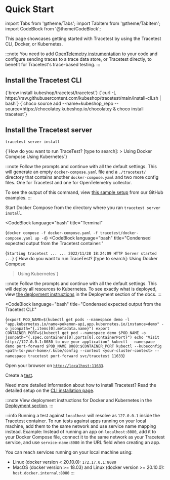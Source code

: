 # Quick Start

<!-- Docusaurus imports start -->

import Tabs from '@theme/Tabs';
import TabItem from '@theme/TabItem';
import CodeBlock from '@theme/CodeBlock';

<!-- Docusaurus imports end -->

This page showcases getting started with Tracetest by using the Tracetest CLI, Docker, or Kubernetes.

:::note
You need to add [OpenTelemetry instrumentation](https://opentelemetry.io/docs/instrumentation/) to your code and configure sending traces to a trace data store, or Tracetest directly, to benefit for Tracetest's trace-based testing.
:::

## Install the Tracetest CLI

<Tabs groupId="operating-systems">
  <TabItem value="mac" label="MAC" default>
    <CodeBlock
        language="bash"
        title="Terminal"
    >
    {`brew install kubeshop/tracetest/tracetest`}
    </CodeBlock>
  </TabItem>
  <TabItem value="linux" label="LINUX">
    <CodeBlock
        language="bash"
        title="Terminal"
    >
    {`curl -L https://raw.githubusercontent.com/kubeshop/tracetest/main/install-cli.sh | bash`}
    </CodeBlock>
  </TabItem>
  <TabItem value="win" label="WINDOWS">  
    <CodeBlock
        language="bash"
        title="Terminal"
    >
    {`choco source add --name=kubeshop_repo --source=https://chocolatey.kubeshop.io/chocolatey & choco install tracetest`}
    </CodeBlock>
  </TabItem>
</Tabs>

## Install the Tracetest server

```bash title="Terminal"
tracetest server install
```

<Tabs groupId="container-orchestrators">
  <TabItem value="docker-compose" label="Docker Compose" default>
    <CodeBlock
        language="text"
        title="Terminal"
    >
    {`How do you want to run TraceTest? [type to search]:
> Using Docker Compose
  Using Kubernetes`}
    </CodeBlock>

:::note
Follow the prompts and continue with all the default settings.
This will generate an empty `docker-compose.yaml` file and a `./tracetest/` directory that contains another `docker-compose.yaml` and two more config files. One for Tracetest and one for OpenTelemetry collector.

To see the output of this command, view [this sample setup](https://github.com/kubeshop/tracetest/tree/main/examples/tracetest-jaeger) from our GitHub examples.
:::

Start Docker Compose from the directory where you ran `tracetest server install`.

<CodeBlock
  language="bash"
  title="Terminal"
>
{`docker compose -f docker-compose.yaml -f tracetest/docker-compose.yaml up -d`}
</CodeBlock>
<CodeBlock
  language="bash"
  title="Condensed expected output from the Tracetest container:"
>
{`Starting tracetest ...
...
2022/11/28 18:24:09 HTTP Server started
...`}
</CodeBlock>
  </TabItem>
  <TabItem value="kubernetes" label="Kubernetes">
    <CodeBlock
        language="text"
        title="Terminal"
    >
    {`How do you want to run TraceTest? [type to search]:
  Using Docker Compose
> Using Kubernetes`}
    </CodeBlock>

:::note
Follow the prompts and continue with all the default settings.
This will deploy all resources to Kubernetes.
To see exactly what is deployed, view [the deployment instructions](../deployment/kubernetes) in the Deployment section of the docs.
:::

<CodeBlock
  language="bash"
  title="Condensed expected output from the Tracetest CLI:"
>
{`export POD_NAME=$(kubectl get pods --namespace demo -l "app.kubernetes.io/name=pokemon-api,app.kubernetes.io/instance=demo" -o jsonpath="{.items[0].metadata.name}")
export CONTAINER_PORT=$(kubectl get pod --namespace demo $POD_NAME -o jsonpath="{.spec.containers[0].ports[0].containerPort}")
echo "Visit http://127.0.0.1:8080 to use your application"
kubectl --namespace demo port-forward $POD_NAME 8080:$CONTAINER_PORT
kubectl --kubeconfig <path-to-your-home>/.kube/config --context <your-cluster-context> --namespace tracetest port-forward svc/tracetest 11633`}
</CodeBlock>
  </TabItem>
</Tabs>

Open your browser on [`http://localhost:11633`](http://localhost:11633).

Create a [test](../web-ui/creating-tests.md).

Need more detailed information about how to install Tracetest? Read the detailed setup on the [CLI installation page](./cli).

:::note
View deployment instructions for Docker and Kubernetes in the [Deployment section](../deployment/overview).
:::

:::info
Running a test against `localhost` will resolve as `127.0.0.1` inside the Tracetest container. To run tests against apps running on your local machine, add them to the same network and use service name mapping instead. Example: Instead of running an app on `localhost:8080`, add it to your Docker Compose file, connect it to the same network as your Tracetest service, and use `service-name:8080` in the URL field when creating an app.

You can reach services running on your local machine using:

- Linux (docker version < 20.10.0): `172.17.0.1:8080`
- MacOS (docker version >= 18.03) and Linux (docker version >= 20.10.0): `host.docker.internal:8080`
:::
